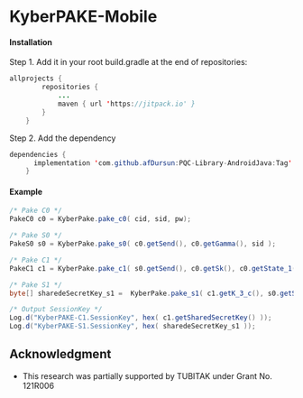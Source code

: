# KyberPAKE-Mobile

#### Installation
Step 1. Add it in your root build.gradle at the end of repositories:
```java
allprojects {
		repositories {
			...
			maven { url 'https://jitpack.io' }
		}
	}
 ```
 
Step 2. Add the dependency
```java
dependencies {
	  implementation 'com.github.afDursun:PQC-Library-AndroidJava:Tag'
	}
 ```
 

#### Example
```java
/* Pake C0 */
PakeC0 c0 = KyberPake.pake_c0( cid, sid, pw);

/* Pake S0 */
PakeS0 s0 = KyberPake.pake_s0( c0.getSend(), c0.getGamma(), sid );

/* Pake C1 */
PakeC1 c1 = KyberPake.pake_c1( s0.getSend(), c0.getSk(), c0.getState_1() );

/* Pake S1 */
byte[] sharedeSecretKey_s1 =  KyberPake.pake_s1( c1.getK_3_c(), s0.getState());

/* Output SessionKey */
Log.d("KyberPAKE-C1.SessionKey", hex( c1.getSharedSecretKey() ));
Log.d("KyberPAKE-S1.SessionKey", hex( sharedeSecretKey_s1 ));
 ```
 
## Acknowledgment
- This research was partially supported by TUBITAK under Grant No. 121R006
